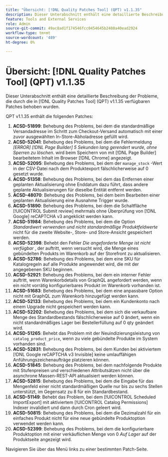 ```yaml
---
title: "Übersicht: [!DNL Quality Patches Tool] (QPT) v1.1.35"
description: Dieser Unterabschnitt enthält eine detaillierte Beschreibung der Probleme, die durch die in [!DNL Quality Patches Tool]  (QPT) v1.1.35 verfügbaren Patches behoben wurden.
feature: Tools and External Services
role: Admin
source-git-commit: 49ac8ad1f174546fcc0454645b2480a40ead2924
workflow-type: tm+mt
source-wordcount: '489'
ht-degree: 0%

---
```


# Übersicht: [!DNL Quality Patches Tool] (QPT) v1.1.35

Dieser Unterabschnitt enthält eine detaillierte Beschreibung der Probleme, die durch die in [!DNL Quality Patches Tool] (QPT) v1.1.35 verfügbaren Patches behoben wurden.

QPT v1.1.35 enthält die folgenden Patches:

1. **ACSD-51899**: Behebung des Problems, bei dem die standardmäßige Versandadresse im Schritt zum Checkout-Versand automatisch mit einer zuvor ausgewählten In-Store-Abholadresse gefüllt wird.
1. **ACSD-52041**: Behebung des Problems, bei dem die Fehlermeldung *[ERROR] [!DNL Page Builder] 5 Sekunden lang gerendert wurde, ohne Sperren zu löschen*. wird beim Speichern von mit [!DNL Page Builder] bearbeitetem Inhalt im Browser [!DNL Chrome] angezeigt.
1. **ACSD-52095**: Behebung des Problems, bei dem der `manage_stock` -Wert in der CSV-Datei nach dem Produktexport fälschlicherweise auf 0 gesetzt wurde.
1. **ACSD-51358**: Behebung des Problems, bei dem das Entfernen einer geplanten Aktualisierung ohne Enddatum dazu führt, dass andere geplante Aktualisierungen für dieselbe Entität entfernt werden.
1. **ACSD-48070**: Behebung des Problems, bei dem beim Bearbeiten einer geplanten Aktualisierung eine Ausnahme Trigger wurde.
1. **ACSD-51890**: Behebung des Problems, bei dem die Schaltfläche [!UICONTROL Submit review] mehrmals ohne Überprüfung von [!DNL Google] reCAPTCHA v3 angeklickt werden kann.
1. **ACSD-51984**: Behebung des Problems, bei dem die Option *Standardwert verwenden und nicht standardmäßige Produktfeldwerte* nicht für die zweite Website-, Store- und Store-Ansicht gespeichert werden.
1. **ACSD-52398**: Behebt den Fehler *Die angeforderte Menge ist nicht verfügbar* , der auftritt, wenn versucht wird, die Menge eines gebündelten Produkts im Warenkorb auf der Storefront zu aktualisieren.
1. **ACSD-52786**: Behebung des Problems, bei dem eine SKU für Katalogregeln auf alle Produkte angewendet wird, die mit der angegebenen SKU beginnen.
1. **ACSD-52921**: Behebung des Problems, bei dem ein interner Fehler auftritt, wenn Warenkorbdetails von GraphQL angefordert werden, wenn ein nicht vorrätig konfigurierbares Produkt im Warenkorb vorhanden ist.
1. **ACSD-51683**: Behebung des Problems, bei dem eine anpassbare Option nicht mit GraphQL zum Warenkorb hinzugefügt werden kann.
1. **ACSD-52133**: Behebung des Problems, bei dem ein Kundenkonto nach einem Upgrade nicht gespeichert werden kann.
1. **ACSD-52202**: Behebung des Problems, bei dem sich die verkaufbare Menge des Standardbestands fälschlicherweise auf 0 ändert, wenn ein nicht standardmäßiges Lager bei Bestellerfüllung auf 0 qty geändert wird.
1. **ACSD-51265**: Behebt das Problem mit der Neuindizierungsleistung von `catalog_product_price`, wenn zu viele gebündelte Produkte im System vorhanden sind.
1. **ACSD-52831**: Behebung des Problems, bei dem Kunden bei aktiviertem [!DNL Google reCAPTCHA v3 Invisible] keine umlauffähigen Anführungszeichenaufträge platzieren können.
1. **ACSD-51845**: Behebung des Problems, bei dem nachfolgende Produkte mit Stufenpreisen und verschiedenen Attributsätzen nicht über die asynchrone Massen-REST-API aktualisiert werden können.
1. **ACSD-52815**: Behebung des Problems, bei dem die Eingabe für das Mengenfeld einer nicht standardmäßigen Quelle nur bis zu sechs Stellen unterstützt, im Gegensatz zu 8 für ein Standardbestand.
1. **ACSD-51149**: Behebt das Problem, bei dem [!UICONTROL Scheduled ImportExport] mit aktiviertem [!UICONTROL Catalog Permissions] Indexer invalidiert und dann durch Cron geleert wird.
1. **ACSD-50815**: Behebung des Problems, bei dem die Dezimalzahl für ein einfaches Produkt nicht für eine neue gebündelte Produktoption verwendet werden kann.
1. **ACSD-52399**: Behebung des Problems, bei dem die konfigurierbare Produktoption mit einer verkäuflichen Menge von 0 *Auf Lager* auf der Produktseite angezeigt wird.

Navigieren Sie über das Menü links zu einer bestimmten Patch-Seite.
